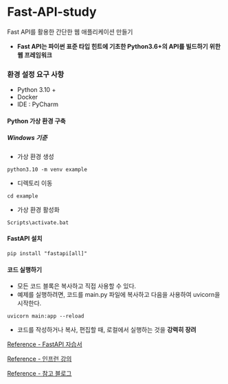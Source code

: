 # Fast-API-study

Fast API를 활용한 간단한 웹 애플리케이션 만들기

- **Fast API는 파이썬 표준 타입 힌트에 기초한 Python3.6+의 API를 빌드하기 위한 웹 프레임워크** 

### 환경 설정 요구 사항 

- Python 3.10 + 
- Docker 
- IDE : PyCharm 

#### Python 가상 환경 구축 

##### Windows 기준  

- 가상 환경 생성 

```
python3.10 -m venv example
```

- 디렉토리 이동 

```
cd example
```

- 가상 환경 활성화 

```
Scripts\activate.bat 
```

#### FastAPI 설치 

```
pip install "fastapi[all]"
```

#### 코드 실행하기 

- 모든 코드 블록은 복사하고 직접 사용할 수 있다. 
- 예제를 실행하려면, 코드를 main.py 파일에 복사하고 다음을 사용하여 uvicorn을 시작한다. 

```
uvicorn main:app --reload 
```

- 코드를 작성하거나 복사, 편집할 때, 로컬에서 실행하는 것을 **강력히 장려** 

[Reference - FastAPI 자습서](https://fastapi.tiangolo.com/ko/tutorial/)

[Reference - 인프런 강의](https://www.inflearn.com/course/%EC%8B%A4%EC%A0%84-fastapi-%EC%9E%85%EB%AC%B8)

[Reference - 참고 블로그](https://datamoney.tistory.com/344)